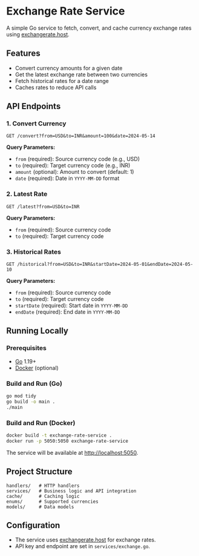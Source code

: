 # Exchange Rate Service

A simple Go service to fetch, convert, and cache currency exchange rates using [exchangerate.host](https://exchangerate.host/).

## Features

- Convert currency amounts for a given date
- Get the latest exchange rate between two currencies
- Fetch historical rates for a date range
- Caches rates to reduce API calls

## API Endpoints

### 1. Convert Currency

```
GET /convert?from=USD&to=INR&amount=100&date=2024-05-14
```

**Query Parameters:**
- `from` (required): Source currency code (e.g., USD)
- `to` (required): Target currency code (e.g., INR)
- `amount` (optional): Amount to convert (default: 1)
- `date` (required): Date in `YYYY-MM-DD` format

### 2. Latest Rate

```
GET /latest?from=USD&to=INR
```

**Query Parameters:**
- `from` (required): Source currency code
- `to` (required): Target currency code

### 3. Historical Rates

```
GET /historical?from=USD&to=INR&startDate=2024-05-01&endDate=2024-05-10
```

**Query Parameters:**
- `from` (required): Source currency code
- `to` (required): Target currency code
- `startDate` (required): Start date in `YYYY-MM-DD`
- `endDate` (required): End date in `YYYY-MM-DD`

## Running Locally

### Prerequisites

- [Go](https://golang.org/) 1.19+
- [Docker](https://www.docker.com/) (optional)

### Build and Run (Go)

```sh
go mod tidy
go build -o main .
./main
```

### Build and Run (Docker)

```sh
docker build -t exchange-rate-service .
docker run -p 5050:5050 exchange-rate-service
```

The service will be available at [http://localhost:5050](http://localhost:5050).

## Project Structure

```
handlers/   # HTTP handlers
services/   # Business logic and API integration
cache/      # Caching logic
enums/      # Supported currencies
models/     # Data models
```


## Configuration

- The service uses [exchangerate.host](https://exchangerate.host/) for exchange rates.
- API key and endpoint are set in `services/exchange.go`.
